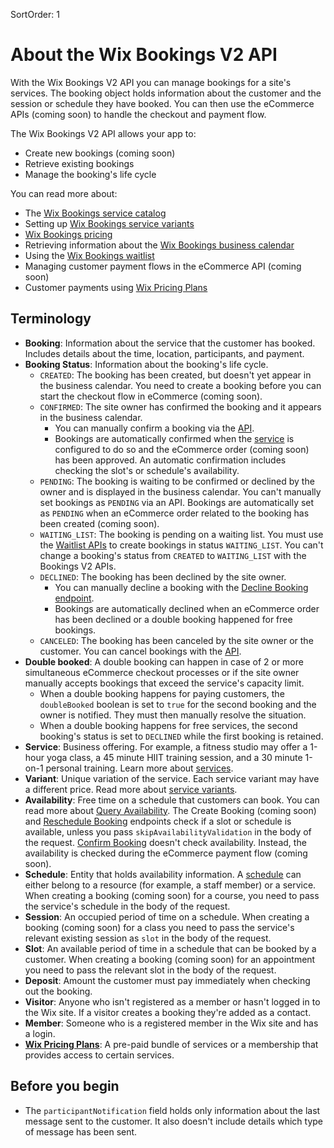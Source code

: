 SortOrder: 1
# About the Wix Bookings V2 API


With the Wix Bookings V2 API you can manage bookings for a site's services. 
The booking object holds information about the customer and the session or 
schedule they have booked. You can then use the 
eCommerce APIs (coming soon) to handle the checkout and payment flow.

The Wix Bookings V2 API allows your app to:

+ Create new bookings (coming soon)
+ Retrieve existing bookings
+ Manage the booking's life cycle


You can read more about:

+ The [Wix Bookings service catalog](https://dev.wix.com/api/rest/wix-bookings/service-catalog/introduction)
+ Setting up [Wix Bookings service variants](https://dev.wix.com/api/rest/wix-bookings/service-options-and-variants/introduction)
+ [Wix Bookings pricing](https://dev.wix.com/api/rest/wix-bookings/pricing/introduction)
+ Retrieving information about the [Wix Bookings business calendar](https://dev.wix.com/api/rest/wix-bookings/calendar-v2)
+ Using the [Wix Bookings waitlist](https://dev.wix.com/api/rest/wix-bookings/waitlist/introduction)
+ Managing customer payment flows in the eCommerce API (coming soon)
+ Customer payments using [Wix Pricing Plans](https://dev.wix.com/api/rest/wix-pricing-plans/pricing-plans/introduction)


## Terminology


+ __Booking__: Information about the service that the customer has booked. 
  Includes details about the time, location, participants, and payment.
+ __Booking Status__: Information about the booking's life cycle.
    + `CREATED`: The booking has been created, but doesn't yet appear in the 
      business calendar. 
      You need to create a booking before you can start the 
      checkout flow in eCommerce (coming soon).
    + `CONFIRMED`: The site owner has confirmed the booking and it appears in 
      the business calendar.
        + You can manually confirm a booking via the 
          [API](https://bo.wix.com/wix-docs/rest/bookings/bookingsgateway-v2---wip/confirm-booking).
        + Bookings are automatically confirmed when the 
          [service](https://dev.wix.com/api/rest/wix-bookings/services/service/create-service) 
          is configured to do so and the eCommerce order (coming soon) 
          has been approved. An automatic confirmation includes checking the 
          slot's or schedule's availability.
    + `PENDING`: The booking is waiting to be confirmed or declined by the 
      owner and is displayed in the business calendar.
      You can't manually set bookings as `PENDING` via an API.
      Bookings are automatically set as `PENDING` when an eCommerce order related to the booking has been created (coming soon).
    + `WAITING_LIST`: The booking is pending on a waiting list.
      You must use the [Waitlist APIs](https://bo.wix.com/wix-docs/rest/bookings/bookings---waitlist-service/api-overview) 
      to create bookings in status `WAITING_LIST`. You can't change a booking's 
      status from `CREATED` to `WAITING_LIST` with the Bookings V2 APIs.
    + `DECLINED`: The booking has been declined by the site owner.
        + You can manually decline a booking with the 
          [Decline Booking endpoint](https://bo.wix.com/wix-docs/rest/bookings/bookingsgateway-v2---wip/decline-booking).
        + Bookings are automatically declined when an eCommerce order has been 
          declined or a double booking happened for free bookings.
    + `CANCELED`: The booking has been canceled by the site owner or the customer.
        You can cancel bookings with the [API](https://bo.wix.com/wix-docs/rest/bookings/bookingsgateway-v2---wip/cancel-booking).
+ __Double booked__:
  A double booking can happen in case of 2 or more simultaneous eCommerce checkout 
  processes or if the site owner manually accepts bookings that exceed the 
  service's capacity limit.
  + When a double booking happens for paying customers, the `doubleBooked` 
    boolean is set to `true` for the second booking and the owner is notified. 
    They must then manually resolve the situation.
  + When a double booking happens for free services, the second 
    booking's status is set to `DECLINED` while the first booking is retained.
+ __Service__: Business offering. For example, a fitness studio may offer a 
  1-hour yoga class, a 45 minute HIIT training session, and a 30 minute 1-on-1 
  personal training. Learn more about [services](https://dev.wix.com/api/rest/wix-bookings/services/introduction).
+ __Variant__: Unique variation of the service. Each service variant may have 
  a different price. Read more about 
  [service variants](https://dev.wix.com/api/rest/wix-bookings/service-options-and-variants/introduction).
+ __Availability__: Free time on a schedule that customers can book. 
  You can read more about 
  [Query Availability](https://bo.wix.com/wix-docs/rest/bookings/availabilitycalendar---wip/introduction).
  The Create Booking (coming soon) and
  [Reschedule Booking](https://bo.wix.com/wix-docs/rest/bookings/bookingsgateway-v2---wip/reschedule-booking) 
  endpoints check if a slot or schedule is available, unless you pass
  `skipAvailabilityValidation` in the body of the request.
  [Confirm Booking](https://bo.wix.com/wix-docs/rest/bookings/bookingsgateway-v2---wip/confirm-booking) 
  doesn't check availability. Instead, the availability is checked during the 
  eCommerce payment flow (coming soon).
+ __Schedule__: Entity that holds availability information. A 
  [schedule](https://dev.wix.com/api/rest/wix-bookings/schedules-and-sessions/introduction) can 
  either belong to a resource (for example, a staff member) or a service. 
  When creating a booking (coming soon)
  for a course, you need to pass the service's schedule in the body of the 
  request.
+ __Session__: An occupied period of time on a schedule. When 
  creating a booking (coming soon) 
  for a class you need to pass the service's relevant existing session as 
  `slot` in the body of the request.
+ __Slot__: An available period of time in a schedule that can be booked by a 
  customer. When 
  creating a booking (coming soon) 
  for an appointment you need to pass the relevant slot in the body of the request.
+ __Deposit__: Amount the customer must pay immediately when checking out the 
  booking.
+ __Visitor__: Anyone who isn't registered as a member or hasn't logged in to 
  the Wix site. If a visitor creates a booking they're added as a contact.
+ __Member__: Someone who is a registered member in the Wix site and has a 
  login.
+ __[Wix Pricing Plans](https://support.wix.com/en/article/about-pricing-plans)__: 
  A pre-paid bundle of services or a membership that provides access to certain
  services.


## Before you begin

+ The `participantNotification` field holds only information about the last 
  message sent to the customer. It also doesn't include details which type of 
  message has been sent.